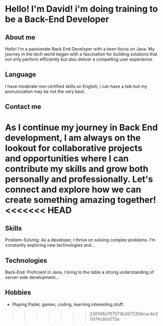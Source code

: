 # Hello! I'm David! i'm doing training to be a Back-End Developer

## About me
Hello! I'm a passionate Back End Developer with a keen focus on Java. My journey in the tech world began with a fascination for building solutions that not only perform efficiently but also deliver a compelling user experience.

## Language
I have moderate non certified skills on English, i can have a talk but my pronunciation may be not the very best.

## Contact me
As I continue my journey in Back End development, I am always on the lookout for collaborative projects and opportunities where I can contribute my skills and grow both personally and professionally. Let's connect and explore how we can create something amazing together!
<<<<<<< HEAD
=======

## Skills
Problem-Solving: As a developer, I thrive on solving complex problems. I’m constantly exploring new technologies and...

## Technologies
Back-End: Proficient in Java, I bring to the table a strong understanding of server-side development...

## Hobbies
- Playing Padel, games, coding, learning interesting stuff.
>>>>>>> 236148cf1f7573b2672306cac4e30074cbbd713a
